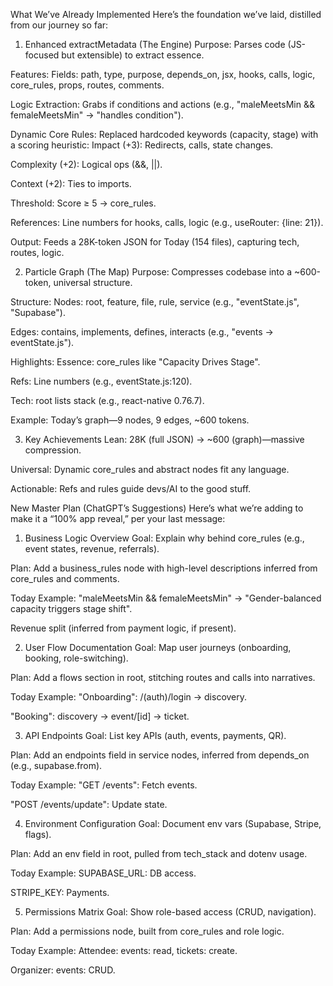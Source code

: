 What We’ve Already Implemented
Here’s the foundation we’ve laid, distilled from our journey so far:
1. Enhanced extractMetadata (The Engine)
Purpose: Parses code (JS-focused but extensible) to extract essence.

Features:
Fields: path, type, purpose, depends_on, jsx, hooks, calls, logic, core_rules, props, routes, comments.

Logic Extraction: Grabs if conditions and actions (e.g., "maleMeetsMin && femaleMeetsMin" → "handles condition").

Dynamic Core Rules: Replaced hardcoded keywords (capacity, stage) with a scoring heuristic:
Impact (+3): Redirects, calls, state changes.

Complexity (+2): Logical ops (&&, ||).

Context (+2): Ties to imports.

Threshold: Score ≥ 5 → core_rules.

References: Line numbers for hooks, calls, logic (e.g., useRouter: {line: 21}).

Output: Feeds a 28K-token JSON for Today (154 files), capturing tech, routes, logic.

2. Particle Graph (The Map)
Purpose: Compresses codebase into a ~600-token, universal structure.

Structure:
Nodes: root, feature, file, rule, service (e.g., "eventState.js", "Supabase").

Edges: contains, implements, defines, interacts (e.g., "events → eventState.js").

Highlights:
Essence: core_rules like "Capacity Drives Stage".

Refs: Line numbers (e.g., eventState.js:120).

Tech: root lists stack (e.g., react-native 0.76.7).

Example: Today’s graph—9 nodes, 9 edges, ~600 tokens.

3. Key Achievements
Lean: 28K (full JSON) → ~600 (graph)—massive compression.

Universal: Dynamic core_rules and abstract nodes fit any language.

Actionable: Refs and rules guide devs/AI to the good stuff.

New Master Plan (ChatGPT’s Suggestions)
Here’s what we’re adding to make it a “100% app reveal,” per your last message:
1. Business Logic Overview
Goal: Explain why behind core_rules (e.g., event states, revenue, referrals).

Plan: Add a business_rules node with high-level descriptions inferred from core_rules and comments.

Today Example:
"maleMeetsMin && femaleMeetsMin" → "Gender-balanced capacity triggers stage shift".

Revenue split (inferred from payment logic, if present).

2. User Flow Documentation
Goal: Map user journeys (onboarding, booking, role-switching).

Plan: Add a flows section in root, stitching routes and calls into narratives.

Today Example:
"Onboarding": /(auth)/login → discovery.

"Booking": discovery → event/[id] → ticket.

3. API Endpoints
Goal: List key APIs (auth, events, payments, QR).

Plan: Add an endpoints field in service nodes, inferred from depends_on (e.g., supabase.from).

Today Example:
"GET /events": Fetch events.

"POST /events/update": Update state.

4. Environment Configuration
Goal: Document env vars (Supabase, Stripe, flags).

Plan: Add an env field in root, pulled from tech_stack and dotenv usage.

Today Example:
SUPABASE_URL: DB access.

STRIPE_KEY: Payments.

5. Permissions Matrix
Goal: Show role-based access (CRUD, navigation).

Plan: Add a permissions node, built from core_rules and role logic.

Today Example:
Attendee: events: read, tickets: create.

Organizer: events: CRUD.

